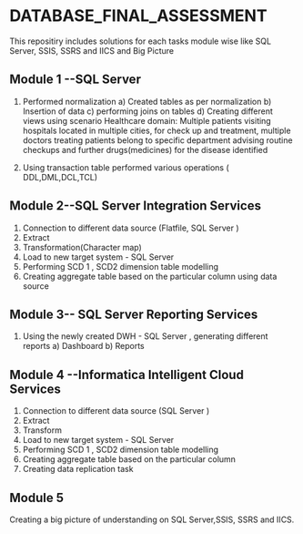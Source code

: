 # DATABASE_FINAL_ASSESSMENT
This repositiry includes solutions for each tasks module wise like SQL Server, SSIS, SSRS and IICS and Big Picture
## Module 1 --SQL Server
1. Performed  normalization
  a) Created tables as per normalization
  b) Insertion of  data
  c) performing joins on tables
  d) Creating different views
using scenario
Healthcare domain:
Multiple patients visiting hospitals located in multiple cities, for check up and treatment, multiple
doctors treating patients belong to specific department advising routine checkups and further drugs(medicines) for the disease identified

2. Using transaction table performed various operations ( DDL,DML,DCL,TCL)


## Module 2--SQL Server Integration Services
1. Connection to different data source (Flatfile, SQL Server )
2. Extract
3. Transformation(Character map)
4. Load to new target system - SQL Server
5. Performing SCD 1 , SCD2 dimension table modelling
6. Creating aggregate table based on the particular column using data source


## Module 3-- SQL Server Reporting Services
1. Using the newly created DWH - SQL Server , generating different reports
a) Dashboard
b) Reports

## Module 4 --Informatica Intelligent Cloud Services
1. Connection to different data source (SQL Server )
2. Extract
3. Transform
4. Load to new target system - SQL Server
5. Performing SCD 1 , SCD2 dimension table modelling
6. Creating aggregate table based on the particular column
7. Creating data replication task

## Module 5
Creating a big picture of understanding on SQL Server,SSIS, SSRS and IICS.
